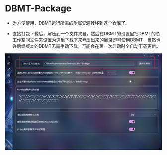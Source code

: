 # DBMT-Package

- 为方便使用，DBMT运行所需的附属资源转移到这个仓库了。

- 直接打包下载后，解压到一个文件夹里，然后在DBMT的设置里把DBMT的总工作空间文件夹设置为这里下载下来解压出来的目录即可使用DBMT，当然也许后续版本的DBMT无需手动下载，可能会在第一次启动时全自动下载更新。

![alt text](image.png)

